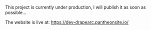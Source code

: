 This project is currently under production, I will publish it as soon as possible...

The website is live at: https://dev-drapearc.pantheonsite.io/

